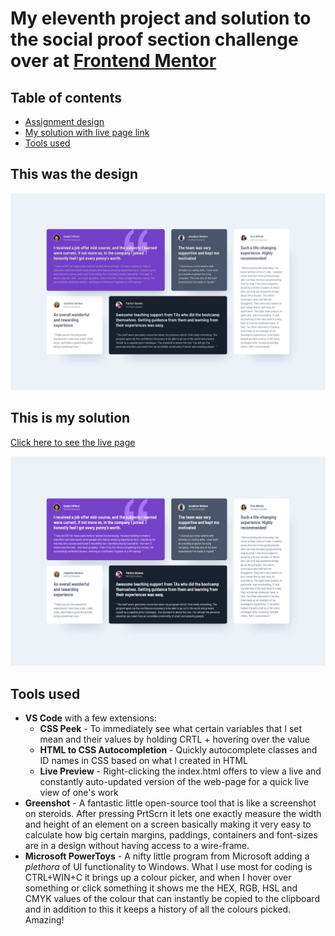 # My eleventh project and solution to the social proof section challenge over at [Frontend Mentor](https://www.frontendmentor.io/challenges)

## Table of contents
- [Assignment design](#this-was-the-design)
- [My solution with live page link](#this-is-my-solution)
- [Tools used](#tools-used)

## This was the design

![](./design/desktop-design.jpg)

## This is my solution

[Click here to see the live page](https://arthurpog.github.io/testimonials-grid-section/)

![](./design/my-solution.png)

## Tools used

- **VS Code** with a few extensions:
  - **CSS Peek** - To immediately see what certain variables that I set mean and their values by holding CRTL + hovering over the value
  - **HTML to CSS Autocompletion** - Quickly autocomplete classes and ID names in CSS based on what I created in HTML
  - **Live Preview** - Right-clicking the index.html offers to view a live and constantly auto-updated version of the web-page for a quick live view of one's work
- **Greenshot** - A fantastic little open-source tool that is like a screenshot on steroids. After pressing PrtScrn it lets one exactly measure the width and height of an element on a screen basically making it very easy to calculate how big certain margins, paddings, containers and font-sizes are in a design without having access to a wire-frame.
- **Microsoft PowerToys** - A nifty little program from Microsoft adding a *plethora* of UI functionality to Windows. What I use most for coding is CTRL+WIN+C it brings up a colour picker, and when I hover over something or click something it shows me the HEX, RGB, HSL and CMYK values of the colour that can instantly be copied to the clipboard and in addition to this it keeps a history of all the colours picked. Amazing!
